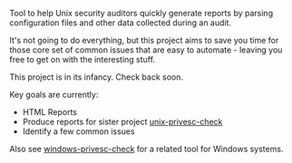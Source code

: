 Tool to help Unix security auditors quickly generate reports by parsing configuration files and other data collected during an audit.

It's not going to do everything, but this project aims to save you time for those core set of common issues that are easy to automate - leaving you free to get on with the interesting stuff.

This project is in its infancy.  Check back soon.

Key goals are currently:
  * HTML Reports
  * Produce reports for sister project [unix-privesc-check](http://code.google.com/p/unix-privesc-check/)
  * Identify a few common issues

Also see [windows-privesc-check](http://code.google.com/p/windows-privesc-check/) for a related tool for Windows systems.